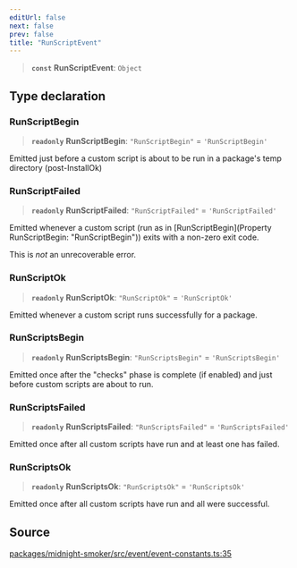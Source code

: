 ```yaml
---
editUrl: false
next: false
prev: false
title: "RunScriptEvent"
---
```


> **`const`** **RunScriptEvent**: `Object`

## Type declaration

### RunScriptBegin

> **`readonly`** **RunScriptBegin**: `"RunScriptBegin"` = `'RunScriptBegin'`

Emitted just before a custom script is about to be run in a package's temp
directory (post-InstallOk)

### RunScriptFailed

> **`readonly`** **RunScriptFailed**: `"RunScriptFailed"` = `'RunScriptFailed'`

Emitted whenever a custom script (run as in [RunScriptBegin](Property RunScriptBegin: "RunScriptBegin")) exits
with a non-zero exit code.

This is _not_ an unrecoverable error.

### RunScriptOk

> **`readonly`** **RunScriptOk**: `"RunScriptOk"` = `'RunScriptOk'`

Emitted whenever a custom script runs successfully for a package.

### RunScriptsBegin

> **`readonly`** **RunScriptsBegin**: `"RunScriptsBegin"` = `'RunScriptsBegin'`

Emitted once after the "checks" phase is complete (if enabled) and just
before custom scripts are about to run.

### RunScriptsFailed

> **`readonly`** **RunScriptsFailed**: `"RunScriptsFailed"` = `'RunScriptsFailed'`

Emitted once after all custom scripts have run and at least one has failed.

### RunScriptsOk

> **`readonly`** **RunScriptsOk**: `"RunScriptsOk"` = `'RunScriptsOk'`

Emitted once after all custom scripts have run and all were successful.

## Source

[packages/midnight-smoker/src/event/event-constants.ts:35](https://github.com/boneskull/midnight-smoker/blob/417858b/packages/midnight-smoker/src/event/event-constants.ts#L35)
